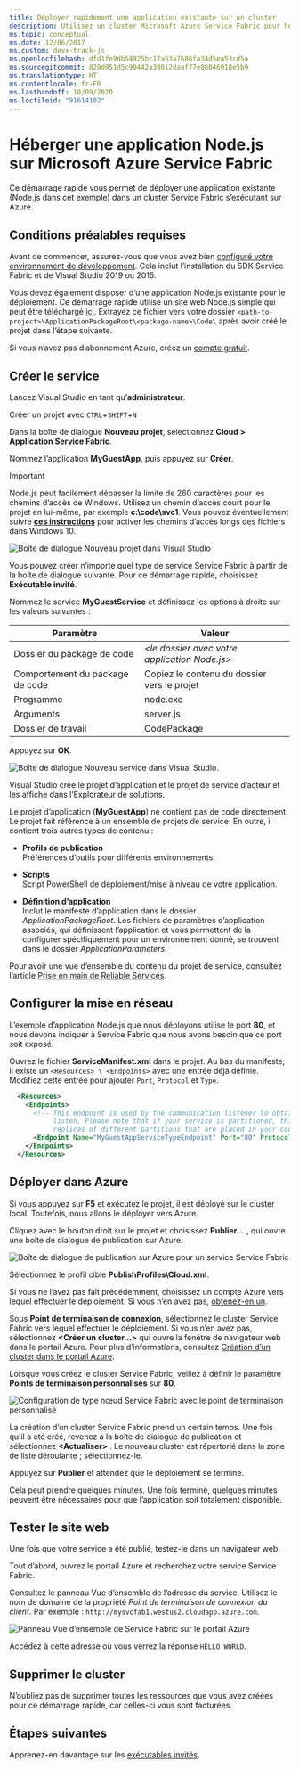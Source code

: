 ```yaml
---
title: Déployer rapidement une application existante sur un cluster
description: Utilisez un cluster Microsoft Azure Service Fabric pour héberger une application Node.js existante avec Visual Studio.
ms.topic: conceptual
ms.date: 12/06/2017
ms.custom: devx-track-js
ms.openlocfilehash: dfd1fe9db54925bc17a53a7686fa34d5ea53cd5a
ms.sourcegitcommit: 829d951d5c90442a38012daaf77e86046018e5b9
ms.translationtype: HT
ms.contentlocale: fr-FR
ms.lasthandoff: 10/09/2020
ms.locfileid: "91614102"
---
```

# <a name="host-a-nodejs-application-on-azure-service-fabric"></a>Héberger une application Node.js sur Microsoft Azure Service Fabric

Ce démarrage rapide vous permet de déployer une application existante (Node.js dans cet exemple) dans un cluster Service Fabric s’exécutant sur Azure.

## <a name="prerequisites"></a>Conditions préalables requises

Avant de commencer, assurez-vous que vous avez bien [configuré votre environnement de développement](service-fabric-get-started.md). Cela inclut l’installation du SDK Service Fabric et de Visual Studio 2019 ou 2015.

Vous devez également disposer d’une application Node.js existante pour le déploiement. Ce démarrage rapide utilise un site web Node.js simple qui peut être téléchargé [ici][download-sample]. Extrayez ce fichier vers votre dossier `<path-to-project>\ApplicationPackageRoot\<package-name>\Code\` après avoir créé le projet dans l’étape suivante.

Si vous n’avez pas d’abonnement Azure, créez un [compte gratuit][create-account].

## <a name="create-the-service"></a>Créer le service

Lancez Visual Studio en tant qu’**administrateur**.

Créer un projet avec `CTRL`+`SHIFT`+`N`

Dans la boîte de dialogue **Nouveau projet**, sélectionnez **Cloud > Application Service Fabric**.

Nommez l’application **MyGuestApp**, puis appuyez sur **Créer**.

>[!IMPORTANT]
>Node.js peut facilement dépasser la limite de 260 caractères pour les chemins d’accès de Windows. Utilisez un chemin d’accès court pour le projet en lui-même, par exemple **c:\code\svc1**. Vous pouvez éventuellement suivre **[ces instructions](https://stackoverflow.com/a/41687101/1664231)** pour activer les chemins d’accès longs des fichiers dans Windows 10.
   
![Boîte de dialogue Nouveau projet dans Visual Studio][new-project]

Vous pouvez créer n’importe quel type de service Service Fabric à partir de la boîte de dialogue suivante. Pour ce démarrage rapide, choisissez **Exécutable invité**.

Nommez le service **MyGuestService** et définissez les options à droite sur les valeurs suivantes :

| Paramètre                   | Valeur |
| ------------------------- | ------ |
| Dossier du package de code       | _&lt;le dossier avec votre application Node.js&gt;_ |
| Comportement du package de code     | Copiez le contenu du dossier vers le projet |
| Programme                   | node.exe |
| Arguments                 | server.js |
| Dossier de travail            | CodePackage |

Appuyez sur **OK**.

![Boîte de dialogue Nouveau service dans Visual Studio.][new-service]

Visual Studio crée le projet d’application et le projet de service d’acteur et les affiche dans l’Explorateur de solutions.

Le projet d’application (**MyGuestApp**) ne contient pas de code directement. Le projet fait référence à un ensemble de projets de service. En outre, il contient trois autres types de contenu :

* **Profils de publication**  
Préférences d’outils pour différents environnements.

* **Scripts**  
Script PowerShell de déploiement/mise à niveau de votre application.

* **Définition d’application**  
Inclut le manifeste d’application dans le dossier *ApplicationPackageRoot*. Les fichiers de paramètres d’application associés, qui définissent l’application et vous permettent de la configurer spécifiquement pour un environnement donné, se trouvent dans le dossier *ApplicationParameters*.
    
Pour avoir une vue d’ensemble du contenu du projet de service, consultez l’article [Prise en main de Reliable Services](service-fabric-reliable-services-quick-start.md).

## <a name="set-up-networking"></a>Configurer la mise en réseau

L’exemple d’application Node.js que nous déployons utilise le port **80**, et nous devons indiquer à Service Fabric que nous avons besoin que ce port soit exposé.

Ouvrez le fichier **ServiceManifest.xml** dans le projet. Au bas du manifeste, il existe un `<Resources> \ <Endpoints>` avec une entrée déjà définie. Modifiez cette entrée pour ajouter `Port`, `Protocol` et `Type`. 

```xml
  <Resources>
    <Endpoints>
      <!-- This endpoint is used by the communication listener to obtain the port on which to 
           listen. Please note that if your service is partitioned, this port is shared with 
           replicas of different partitions that are placed in your code. -->
      <Endpoint Name="MyGuestAppServiceTypeEndpoint" Port="80" Protocol="http" Type="Input" />
    </Endpoints>
  </Resources>
```

## <a name="deploy-to-azure"></a>Déployer dans Azure

Si vous appuyez sur **F5** et exécutez le projet, il est déployé sur le cluster local. Toutefois, nous allons le déployer vers Azure.

Cliquez avec le bouton droit sur le projet et choisissez **Publier...** , qui ouvre une boîte de dialogue de publication sur Azure.

![Boîte de dialogue de publication sur Azure pour un service Service Fabric][publish]

Sélectionnez le profil cible **PublishProfiles\Cloud.xml**.

Si vous ne l’avez pas fait précédemment, choisissez un compte Azure vers lequel effectuer le déploiement. Si vous n’en avez pas, [obtenez-en un][create-account].

Sous **Point de terminaison de connexion**, sélectionnez le cluster Service Fabric vers lequel effectuer le déploiement. Si vous n’en avez pas, sélectionnez **&lt;Créer un cluster...&gt;** qui ouvre la fenêtre de navigateur web dans le portail Azure. Pour plus d’informations, consultez [Création d’un cluster dans le portail Azure](service-fabric-cluster-creation-via-portal.md#create-cluster-in-the-azure-portal). 

Lorsque vous créez le cluster Service Fabric, veillez à définir le paramètre **Points de terminaison personnalisés** sur **80**.

![Configuration de type nœud Service Fabric avec le point de terminaison personnalisé][custom-endpoint]

La création d’un cluster Service Fabric prend un certain temps. Une fois qu’il a été créé, revenez à la boîte de dialogue de publication et sélectionnez **&lt;Actualiser&gt;** . Le nouveau cluster est répertorié dans la zone de liste déroulante ; sélectionnez-le.

Appuyez sur **Publier** et attendez que le déploiement se termine.

Cela peut prendre quelques minutes. Une fois terminé, quelques minutes peuvent être nécessaires pour que l’application soit totalement disponible.

## <a name="test-the-website"></a>Tester le site web

Une fois que votre service a été publié, testez-le dans un navigateur web. 

Tout d’abord, ouvrez le portail Azure et recherchez votre service Service Fabric.

Consultez le panneau Vue d’ensemble de l’adresse du service. Utilisez le nom de domaine de la propriété _Point de terminaison de connexion du client_. Par exemple : `http://mysvcfab1.westus2.cloudapp.azure.com`.

![Panneau Vue d’ensemble de Service Fabric sur le portail Azure][overview]

Accédez à cette adresse où vous verrez la réponse `HELLO WORLD`.

## <a name="delete-the-cluster"></a>Supprimer le cluster

N’oubliez pas de supprimer toutes les ressources que vous avez créées pour ce démarrage rapide, car celles-ci vous sont facturées.

## <a name="next-steps"></a>Étapes suivantes
Apprenez-en davantage sur les [exécutables invités](service-fabric-guest-executables-introduction.md).

<!-- Image References -->

[new-project]: ./media/quickstart-guest-app/new-project.png
[new-service]: ./media/quickstart-guest-app/template.png
[solution-exp]: ./media/quickstart-guest-app/solution-explorer.png
[publish]: ./media/quickstart-guest-app/publish.png
[overview]: ./media/quickstart-guest-app/overview.png
[custom-endpoint]: ./media/quickstart-guest-app/custom-endpoint.png

[download-sample]: https://github.com/MicrosoftDocs/azure-cloud-services-files/raw/temp/service-fabric-node-website.zip
[create-account]: https://azure.microsoft.com/free/?WT.mc_id=A261C142F
